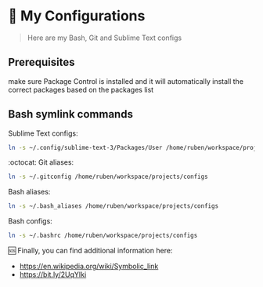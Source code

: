 # :wrench: My Configurations 
> Here are my Bash, Git and Sublime Text configs


## Prerequisites
make sure Package Control is installed and it will automatically install the correct packages based on the packages list 

## Bash symlink commands

Sublime Text configs:
```sh
ln -s ~/.config/sublime-text-3/Packages/User /home/ruben/workspace/projects/configs
```

:octocat: Git aliases:
```sh
ln -s ~/.gitconfig /home/ruben/workspace/projects/configs
```

Bash aliases:
```sh
ln -s ~/.bash_aliases /home/ruben/workspace/projects/configs
```

Bash configs:
```sh
ln -s ~/.bashrc /home/ruben/workspace/projects/configs
```

:sos: Finally, you can find additional information here:
- https://en.wikipedia.org/wiki/Symbolic_link
- https://bit.ly/2UqYIki
